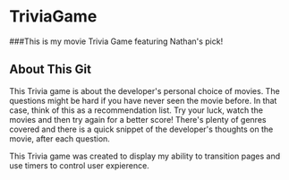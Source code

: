# TriviaGame
###This is my movie Trivia Game featuring Nathan's pick!

## About This Git
This Trivia game is about the developer's personal choice of movies. The questions might be hard if you have never seen the movie before. In that case, think of this as a recommendation list. Try your luck, watch the movies and then try again for a better score! There's plenty of genres covered and there is a quick snippet of the developer's thoughts on the movie, after each question.

This Trivia game was created to display my ability to transition pages and use timers to control user expierence.
